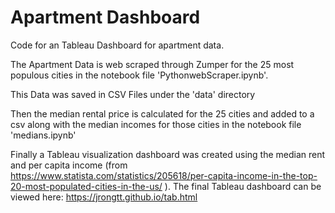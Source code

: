 # Apartment Dashboard

Code for an Tableau Dashboard for apartment data.

The Apartment Data is web scraped through Zumper for the 25 most populous cities in the notebook file 'PythonwebScraper.ipynb'.

This Data was saved in CSV Files under the 'data' directory

Then the median rental price is calculated for the 25 cities and added to a csv along with the median incomes for those cities in the notebook file 'medians.ipynb'



Finally a Tableau visualization dashboard was created using the median rent and per capita income (from https://www.statista.com/statistics/205618/per-capita-income-in-the-top-20-most-populated-cities-in-the-us/ ). The final Tableau dashboard can be viewed here: https://jrongtt.github.io/tab.html
